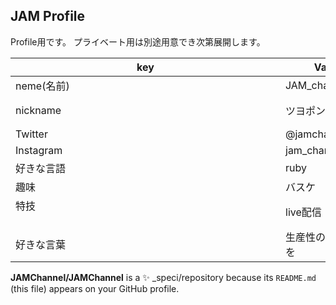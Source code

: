 
## JAM Profile
Profile用です。
プライベート用は別途用意でき次第展開します。

| key         | Value                | Options       |
| ------------------ | ------------------- | ----------------------- |
| neme(名前)          | JAM_channel        | 　　　　　　　　　　　　　　　　　　　　　　　             |
| nickname           | ツヨポン              | JAMさんでもOK 　　　　　　　　　　　　　　　　　　　　　　　　　|
| Twitter            |@jamchannel3 　       |                          |
| Instagram　　　　　　　　　　　　　　　　　　　　　| jam_channel0703    |                          |
| 好きな言語         　　　　　| ruby              |                          |
| 趣味          　　　　　　　　　　　　　| バスケ             | ミドルシュートが以上に得意      |
| 特技   　　　　　　　　　　　　　　　　　　　　　　　　　　| live配信           | 17liveで活動中             |
| 好きな言葉     　　　　　　　　　　　　| 生産性のある日々を   | マンガ：あひるの空参照            |





<!-- <a href="https://github.com/anuraghazra/github-readme-stats">
  <img align="left" src="https://github-readme-stats.vercel.app/api?username=RyujiOdaJP&show_icons=true&theme=cobalt" />
</a>
<a href="https://github.com/anuraghazra/github-readme-stats">
  <img align="left" src="https://github-readme-stats.vercel.app/api/top-langs/?username=RyujiOdaJP&theme=cobalt" />
</a>

<a href="https://github.com/RyujiOdaJP" target="_blank">
  <img src="https://grass-graph.moshimo.works/images/RyujiOdaJP.png?rotate=0">
</a>
<!-- -->
**JAMChannel/JAMChannel** is a ✨ _speci/repository because its `README.md` (this file) appears on your GitHub profile.



